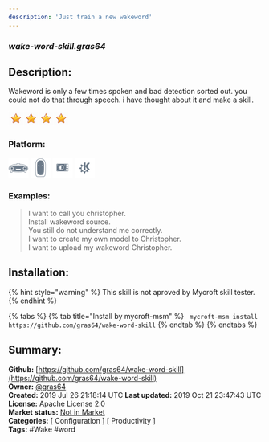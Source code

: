 ```yaml
---
description: 'Just train a new wakeword'
---
```


### _wake-word-skill.gras64_  
## Description:  
Wakeword is only a few times spoken and bad detection sorted out. you could not do that through speech. i have thought about it and make a skill.  
  
![](../.gitbook/assets/star.png)![](../.gitbook/assets/star.png)![](../.gitbook/assets/star.png)![](../.gitbook/assets/star.png)  
  
### Platform:  
 ![Mark I](../.gitbook/assets/mark-1-icon.png)  ![Mark II](../.gitbook/assets/mark-2-icon.png)  ![Picroft](../.gitbook/assets/picroft-icon.png)  ![plasmoid](../.gitbook/assets/kde.png)   
### Examples:  
> I want to call you christopher.  
> Install wakeword source.  
> You still do not understand me correctly.  
> I want to create my own model to Christopher.  
> I want to upload my wakeword Christopher.  
  
## Installation:  
{% hint style="warning" %}
This skill is not aproved by Mycroft skill tester.
{% endhint %}
    
{% tabs %}
{% tab title="Install by mycroft-msm" %}
``` mycroft-msm install https://github.com/gras64/wake-word-skill```
{% endtab %}
  {% endtabs %}
    
## Summary:  
**Github:** [https://github.com/gras64/wake-word-skill](https://github.com/gras64/wake-word-skill)  
**Owner:** [@gras64](https://github.com/gras64)  
**Created:** 2019 Jul 26 21:18:14 UTC  **Last updated:** 2019 Oct 21 23:47:43 UTC  
**License:** Apache License 2.0  
**Market status:** [Not in Market](https://market.mycroft.ai/skill/)  
**Categories:** [ Configuration ] [ Productivity ]   
**Tags:** \#Wake \#word   
